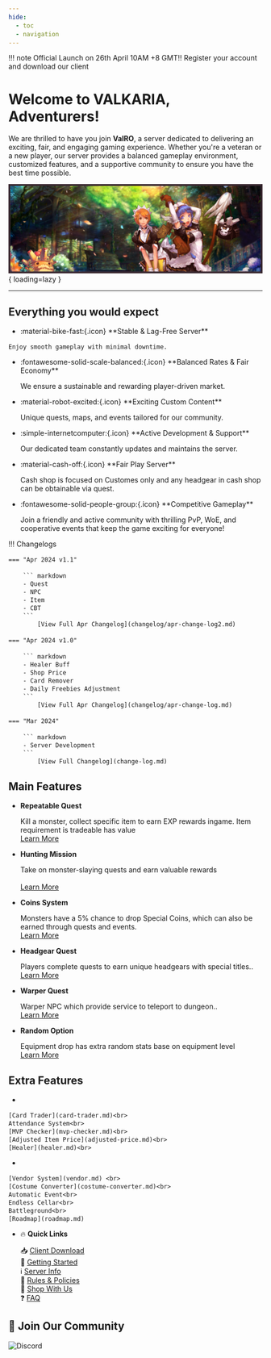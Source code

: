 ```yaml
---
hide:
  - toc
  - navigation
---
```


!!! note 
    Official Launch on 26th April 10AM +8 GMT!! Register your account and download our client
<br>

# Welcome to **VALKARIA**, Adventurers!

We are thrilled to have you join **ValRO**, a  server dedicated to delivering an exciting, fair, and engaging gaming experience. Whether you're a veteran or a new player, our server provides a balanced gameplay environment, customized features, and a supportive community to ensure you have the best time possible.

<!-- [Register Now](#){ .md-button .md-button--primary } -->

![Banner](assets/banner.png){ loading=lazy }

----------------------------------------------

## Everything you would expect
<div class="grid cards" markdown>

-    <p class="custom-feature"> :material-bike-fast:{.icon} **Stable & Lag-Free Server**</p>
    
    Enjoy smooth gameplay with minimal downtime.  
    
-   <p class="custom-feature"> :fontawesome-solid-scale-balanced:{.icon} **Balanced Rates & Fair Economy**</p>

    We ensure a sustainable and rewarding player-driven market.  

-   <p class="custom-feature"> :material-robot-excited:{.icon} **Exciting Custom Content**</p>

    Unique quests, maps, and events tailored for our community.  

-   <p class="custom-feature"> :simple-internetcomputer:{.icon} **Active Development & Support**</p>

    Our dedicated team constantly updates and maintains the server.  

-   <p class="custom-feature"> :material-cash-off:{.icon} **Fair Play Server**</p>

    Cash shop is focused on Customes only and any headgear in cash shop can be obtainable via quest.

-   <p class="custom-feature"> :fontawesome-solid-people-group:{.icon} **Competitive Gameplay**</p>

    Join a friendly and active community with thrilling PvP, WoE, and cooperative events that keep the game exciting for everyone!

</div>

!!! Changelogs

    === "Apr 2024 v1.1"

        ``` markdown 
        - Quest
        - NPC
        - Item
        - CBT
        ```
            [View Full Apr Changelog](changelog/apr-change-log2.md)

    === "Apr 2024 v1.0"

        ``` markdown 
        - Healer Buff
        - Shop Price
        - Card Remover
        - Daily Freebies Adjustment
        ```
            [View Full Apr Changelog](changelog/apr-change-log.md)

    === "Mar 2024"

        ``` markdown 
        - Server Development
        ```
            [View Full Changelog](change-log.md)

## Main Features

<div class="grid cards" markdown>

-   **Repeatable Quest**
   
    
    Kill a monster, collect specific item to earn EXP rewards ingame. Item requirement is tradeable has value<br>
    [Learn More](daily-quest.md)

-   **Hunting Mission**
   
    
    Take on monster-slaying quests and earn valuable rewards<br><br>
    [Learn More](hunting-mission.md)

-   **Coins System**
   
    
    Monsters have a 5% chance to drop Special Coins, which can also be earned through quests and events.<br>
    [Learn More](coin-system.md)

-   **Headgear Quest**
   
    
    Players complete quests to earn unique headgears with special titles..<br>
    [Learn More](headgear-quest.md)

-   **Warper Quest**
   
    
    Warper NPC which provide service to teleport to dungeon..<br>
    [Learn More](warper-quest.md)

-   **Random Option**
   
    
    Equipment drop has extra random stats base on equipment level<br>
    [Learn More](random-option.md)
</div>

## Extra Features

<div class="grid cards" markdown>
   
-   
    
    [Card Trader](card-trader.md)<br>
    Attendance System<br>
    [MVP Checker](mvp-checker.md)<br>
    [Adjusted Item Price](adjusted-price.md)<br>
    [Healer](healer.md)<br>

- 

    [Vendor System](vendor.md) <br>
    [Costume Converter](costume-converter.md)<br>
    Automatic Event<br>
    Endless Cellar<br>
    Battleground<br>
    [Roadmap](roadmap.md)

- 🔥 **Quick Links**

    📥 [Client Download](download.md)<br>
    📖 [Getting Started](getting-started.md)<br>
    ℹ️ [Server Info](server-info.md)<br>
    📜 [Rules & Policies](rules.md)<br>
    🎁 [Shop With Us](supportus.md)<br>
    ❓ [FAQ](faq.md)<br>

</div>




## 📢 **Join Our Community**
![Discord](https://img.shields.io/discord/1350028562924830730?logo=discord&label=Join%20Our%20Discord&link=https%3A%2F%2Fdiscord.gg%2F6qQUbAeHrx)

